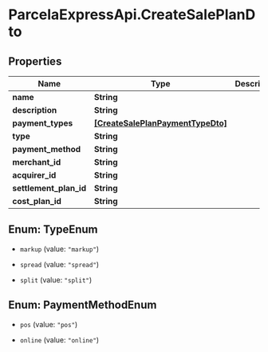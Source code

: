 # ParcelaExpressApi.CreateSalePlanDto

## Properties

Name | Type | Description | Notes
------------ | ------------- | ------------- | -------------
**name** | **String** |  | 
**description** | **String** |  | 
**payment_types** | [**[CreateSalePlanPaymentTypeDto]**](CreateSalePlanPaymentTypeDto.md) |  | [optional] 
**type** | **String** |  | 
**payment_method** | **String** |  | 
**merchant_id** | **String** |  | 
**acquirer_id** | **String** |  | 
**settlement_plan_id** | **String** |  | 
**cost_plan_id** | **String** |  | 



## Enum: TypeEnum


* `markup` (value: `"markup"`)

* `spread` (value: `"spread"`)

* `split` (value: `"split"`)





## Enum: PaymentMethodEnum


* `pos` (value: `"pos"`)

* `online` (value: `"online"`)




